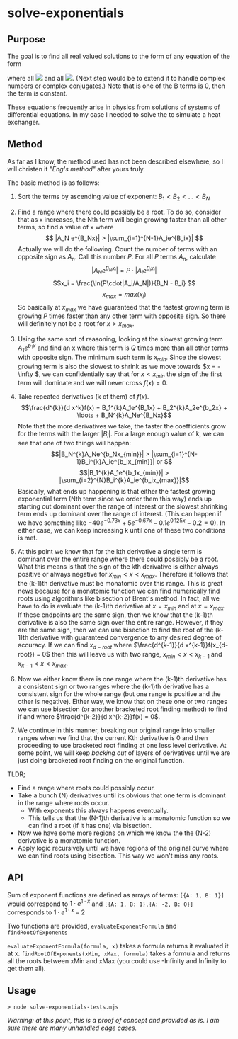# solve-exponentials

## Purpose
The goal is to find all real valued solutions to the form of any equation of the form 
<p align="center"><div <img src="https://render.githubusercontent.com/render/math?math=f(x) = A_1 e^{B_1x} + A_2 e^{B_2x} + \ldots + A_N e^{B_Nx} = 0"></p>
where all <img src="https://render.githubusercontent.com/render/math?math=A \in \mathbb{R}"/> and all <img src="https://render.githubusercontent.com/render/math?math=B \in \mathbb{R}"/>. (Next step would be to extend it to handle complex numbers or complex conjugates.) Note that is one of the B terms is 0, then the term is constant.

These equations frequently arise in physics from solutions of systems of differential equations. In my case I needed to solve the to simulate a heat exchanger.

## Method

As far as I know, the method used has not been described elsewhere, so I will christen it *"Eng's method"* after yours truly. 

The basic method is as follows:
1. Sort the terms by ascending value of exponent: $B_1 < B_2 < \ldots < B_N$
2. Find a range where there could possibly be a root. To do so, consider that as x increases, the Nth term will begin growing faster than all other terms, so find a value of x where $$ |A_N e^{B_Nx}| > |\sum_{i=1}^{N-1}A_ie^{B_ix}|  $$
    Actually we will do the following. Count the number of terms with an opposite sign as $A_n$. Call this number $P$. For all $P$ terms $A_n$, calculate 
    $$|A_N e^{B_Nx_i}| = P\cdot|A_i e^{B_ix_i}|$$
    $$x_i = \frac{\ln(P\cdot|A_i/A_N|)}{B_N - B_i} $$
    $$x_{max} = max(x_i)$$
    So basically at $x_{max}$ we have guaranteed that the fastest growing term is growing $P$ times faster than any other term with opposite sign. So there will definitely not be a root for $x > x_{max}$.
3. Using the same sort of reasoning, looking at the slowest growing term $A_1e^{b_1x}$ and find an x where this term is $Q$ times more than all other terms with opposite sign. The minimum such term is $x_{min}$. Since the slowest growing term is also the slowest to shrink as we move towards $x = -\infty $, we can confidentially say that for $x < x_{min}$ the sign of the first term will dominate and we will never cross $f(x) = 0$.
4. Take repeated derivatives (k of them) of $f(x)$. 
   $$\frac{d^{k}}{d x^k}f(x) = B_1^{k}A_1e^{B_1x} + B_2^{k}A_2e^{b_2x} + \ldots + B_N^{k}A_Ne^{B_Nx}$$
   Note that the more derivatives we take, the faster the coefficients grow for the terms with the larger $|B_i|$. For a large enough value of k, we can see that one of two things will happen:
   $$|B_N^{k}A_Ne^{b_Nx_{min}}| > |\sum_{i=1}^{N-1}B_i^{k}A_ie^{b_ix_{min}}| or $$ 
   $$|B_1^{k}A_1e^{b_1x_{min}}| > |\sum_{i=2}^{N}B_i^{k}A_ie^{b_ix_{max}}|$$
   Basically, what ends up happening is that either the fastest growing exponential term (Nth term since we order them this way) ends up starting out dominant over the range of interest or the slowest shrinking term ends up dominant over the range of interest. (This can happen if we have something like $-40e^{-0.73x}+5e^{-0.67x}-0.1e^{0.125x}-0.2=0$).
   In either case, we can keep increasing k until one of these two conditions is met.

5. At this point we know that for the kth derivative a single term is dominant over the entire range where there could possibly be a root. What this means is that the sign of the kth derivative is either always positive or always negative for $x_{min} < x < x_{max}$. Therefore it follows that the (k-1)th derivative must be monatomic over this range. This is great news because for a monatomic function we can find numerically find roots using algorithms like bisection of Brent's method. In fact, all we have to do is evaluate the (k-1)th derivative at $x=x_{min}$ and at $x=x_{max}$. If these endpoints are the same sign, then we know that the (k-1)th derivative is also the same sign over the entire range. However, if they are the same sign, then we can use bisection to find the root of the (k-1)th derivative with guaranteed convergence to any desired degree of accuracy. If we can find $x_{d-root}$ where $\frac{d^{k-1}}{d x^{k-1}}f(x_{d-root}) = 0$ then this will leave us with two range, $x_{min} < x < x_{k-1}$ and $x_{k-1} < x < x_{max}$. 

6. Now we either know there is one range where the (k-1)th derivative has a consistent sign or two ranges where the (k-1)th derivative has a consistent sign for the whole range (but one range is positive and the other is negative). Either way, we know that on these one or two ranges we can use bisection (or another bracketed root finding method) to find if and where $\frac{d^{k-2}}{d x^{k-2}}f(x) = 0$.

7. We continue in this manner, breaking our original range into smaller ranges when we find that the current Kth derivative is 0 and then proceeding to use bracketed root finding at one less level derivative. At some point, we will keep *backing out* of layers of derivatives until we are just doing bracketed root finding on the original function.

TLDR;

* Find a range where roots could possibly occur. 
* Take a bunch (N) derivatives until its obvious that one term is dominant in the range where roots occur. 
  * With exponents this always happens eventually. 
  * This tells us that the (N-1)th derivative is a monatomic function so we can find a root (if it has one) via bisection. 
* Now we have some more regions on which we know the the (N-2) derivative is a monatomic function. 
* Apply logic recursively until we have regions of the original curve where we can find roots using bisection. This way we won't miss any roots.

## API

Sum of exponent functions are defined as arrays of terms:
````[{A: 1, B: 1}]```` would correspond to $1\cdot e^{1\cdot x}$ and ````[{A: 1, B: 1},{A: -2, B: 0}]```` corresponds to $1\cdot e^{1\cdot x} - 2$

Two functions are provided, ````evaluateExponentFormula```` and ````findRootOfExponents````

````evaluateExponentFormula(formula, x)```` takes a formula returns it evaluated it at x.
````findRootOfExponents(xMin, xMax, formula)```` takes a formula and returns all the roots between xMin and xMax (you could use -Infinity and Infinity to get them all).

## Usage

````> node solve-exponentials-tests.mjs````

*Warning: at this point, this is a proof of concept and provided as is. I am sure there are many unhandled edge cases.*